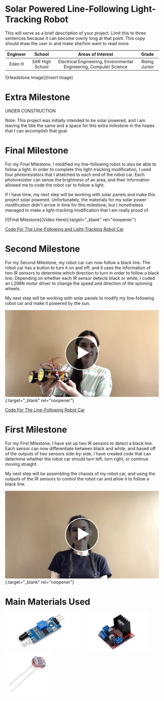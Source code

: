 ﻿# Solar Powered Line-Following Light-Tracking Robot
This will serve as a brief description of your project. Limit this to three sentences because it can become overly long at that point. This copy should draw the user in and make she/him want to read more.

| **Engineer** | **School** | **Areas of Interest** | **Grade** |
|:--:|:--:|:--:|:--:|
| Eden H | SAR High School | Electrical Engineering, Environmental Engineering, Computer Science | Rising Junior

![Headstone Image](Insert Image)
  
# Extra Milestone
UNDER CONSTRUCTION

Note: This project was initially intended to be solar powered, and I am leaving the title the same and a space for this extra milestone in the hopes that I can accomplish that goal.


# Final Milestone
For my Final Milestone, I modified my line-following robot to also be able to follow a light. In order to complete this light-tracking modification, I used four photoresistors that I attatched to each end of the robot car. Each photoresistor can sense the brightness of an area, and their information allowed me to code the robot car to follow a light.

If I have time, my next step will be working with solar panels and make this project solar powered. Unfortunately, the materials for my solar power modification didn't arrive in time for this milestone, but I nonetheless managed to make a light-tracking modification that I am really proud of.

[![Final Milestone](Video Here){:target="_blank" rel="noopener"}

[Code For The Line-Following and Light-Tracking Robot Car](Code/followlightsandlines.ino)

# Second Milestone
For my Second Milestone, my robot car can now follow a black line. The robot car has a button to turn it on and off, and it uses the information of two IR sensors to determine which direction to turn in order to follow a black line. Depending on whether each IR sensor detects black or white, I coded an L298N motor driver to change the speed and direction of the spinning wheels.

My next step will be working with solar panels to modify my line-following robot car and make it powered by the sun.

[![Eden H Milestone 2](Images/IMG-9141.jpg)](https://youtu.be/kdTgERcL5lk "Eden H Milestone 2"){:target="_blank" rel="noopener"}

[Code For The Line-Following Robot Car](Code/followaline.ino)


# First Milestone
For my First Milestone, I have set up two IR sensors to detect a black line. Each sensor can now differentiate between black and white, and based off of the outputs of two sensors side-by-side, I have created code that can determine whether the robot car should turn left, turn right, or continue moving straight.

My next step will be assembling the chassis of my robot car, and using the outputs of the IR sensors to control the robot car and allow it to follow a black line.

[![Eden H Milestone 1](Images/IMG-9142.jpg)](https://youtu.be/15n1ZdJsuV4 "Eden H Milestone 1"){:target="_blank" rel="noopener"}


# Main Materials Used
<HTML>
  <img src = "Images/IR_Sensor_Image.png" width = 250 align = "left" style = "padding-right:20px">
  <img src = "Images/L298N_Motor_Driver_Image.jpg" width = 200 align = "left" style = "padding-right:20px">
  <img src = "Images/Photoresistor_Image.jpg" width = 150 align = "left" style = "padding-right:0px">
</HTML>
